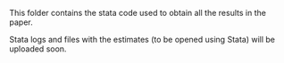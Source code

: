 This folder contains the stata code used to obtain all the results in the paper.

Stata logs and files with the estimates (to be opened using Stata) will be uploaded soon.
